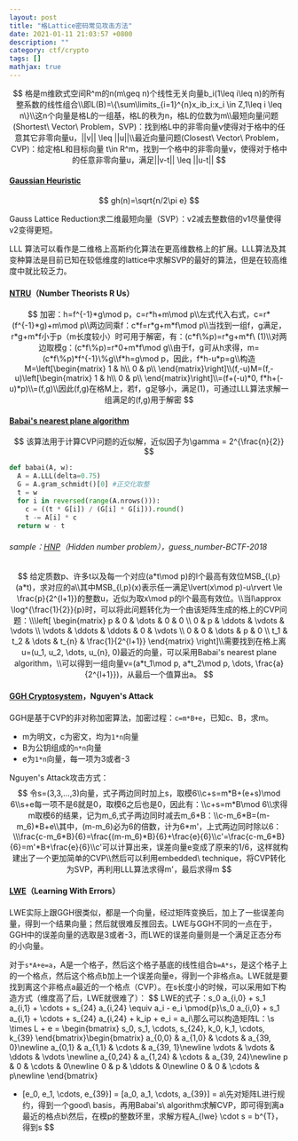 ```yaml
---
layout: post
title: "格Lattice密码常见攻击方法"
date: 2021-01-11 21:03:57 +0800
description: ""
category: ctf/crypto
tags: []
mathjax: true
---
```


$$
格是m维欧式空间R^m的n(m\geq n)个线性无关向量b_i(1\leq i\leq n)的所有整系数的线性组合\\即L(B)=\{\sum\limits_{i=1}^{n}x_ib_i:x_i \in Z,1\leq i \leq n\}\\这n个向量是格L的一组基，格L的秩为n，格L的位数为m\\最短向量问题(Shortest\ Vector\ Problem，SVP)：找到格L中的非零向量v使得对于格中的任意其它非零向量u，||v|| \leq ||u||\\最近向量问题(Closest\ Vector\ Problem，CVP)：给定格L和目标向量 
t\in R^m，找到一个格中的非零向量v，使得对于格中的任意非零向量u，满足||v-t|| \leq ||u-t||
$$

#### [Gaussian Heuristic](https://eprint.iacr.org/2017/999.pdf)

$$
gh(n)=\sqrt{n/2\pi e}
$$

Gauss Lattice Reduction求二维最短向量（SVP）：v2减去整数倍的v1尽量使得v2变得更短。

LLL 算法可以看作是二维格上高斯约化算法在更高维数格上的扩展。LLL算法及其变种算法是目前已知在较低维度的lattice中求解SVP的最好的算法，但是在较高维度中就比较乏力。

#### [NTRU](https://xz.aliyun.com/t/7163,https://blog.csdn.net/qq_33458986/article/details/104366177)（Number Theorists R Us）

$$
加密：h=f^{-1}*g\mod p，c=r*h+m\mod p\\左式代入右式，c=r*(f^{-1}*g)+m\mod p\\两边同乘f：c*f=r*g+m*f\mod p\\当找到一组f，g满足，r*g+m*f小于p（m长度较小）时可用于解密，有：(c*f\%p)=r*g+m*f\ (1)\\对两边取模g：(c*f\%p)=r*0+m*f\mod g\\由于f，g可从h求得，m=(c*f\%p)*f^{-1}\%g\\f*h=g\mod p，因此，f*h-u*p=g\\构造M=\left[\begin{matrix}
 1 & h\\
 0 & p\\
\end{matrix}\right]\\(f,-u)M=(f,-u)\left[\begin{matrix}
 1 & h\\
 0 & p\\
\end{matrix}\right]\\=(f+(-u)*0, f*h+(-u)*p)\\=(f,g)\\因此(f,g)在格M上，若f，g足够小，满足(1)，可通过LLL算法求解一组满足的(f,g)用于解密
$$

#### [Babai's nearest plane algorithm](https://wiki.x10sec.org/crypto/asymmetric/lattice/cvp-zh/)

$$
该算法用于计算CVP问题的近似解，近似因子为\gamma = 2^{\frac{n}{2}}
$$

```python
def babai(A, w):
  A = A.LLL(delta=0.75)
  G = A.gram_schmidt()[0] #正交化取整
  t = w
  for i in reversed(range(A.nrows())):
    c = ((t * G[i]) / (G[i] * G[i])).round()
    t -= A[i] * c
  return w - t
```

###### sample：[HNP](https://wiki.x10sec.org/crypto/asymmetric/lattice/cvp-zh/)（Hidden number problem），guess_number-BCTF-2018

$$
给定质数p、许多t以及每一个对应(a*t\mod p)的l个最高有效位MSB_{l,p}(a*t)，求对应的a\\其中MSB_{l,p}(x)表示任一满足\lvert(x\mod p)-u\rvert \le \frac{p}{2^{l+1}}的整数u，近似为取x\mod p的l个最高有效位。\\当l\approx \log^{\frac{1}{2}}{p}时，可以将此问题转化为一个由该矩阵生成的格上的CVP问题：\\\left[ \begin{matrix} p & 0 & \dots & 0 & 0 \\ 0 & p & \ddots & \vdots & \vdots \\ \vdots & \ddots & \ddots & 0 & \vdots \\ 0 & 0 & \dots & p & 0 \\ t_1 & t_2 & \dots & t_{n} & \frac{1}{2^{l+1}} \end{matrix} \right]\\需要找到在格上离u=(u_1, u_2, \dots, u_{n}, 0)最近的向量，可以采用Babai's nearest plane algorithm，\\可以得到一组向量v=(a*t_1\mod p, a*t_2\mod p, \dots, \frac{a}{2^{l+1}})，从最后一个值算出a。
$$

#### [GGH Cryptosystem](https://blog.soreatu.com/posts/intended-solution-to-ggh-in-gyctf-2020/)，Nguyen's Attack

GGH是基于CVP的非对称加密算法，加密过程：`c=m*B+e`，已知c、B，求m。

- m为明文，c为密文，均为`1*n`向量
- B为公钥组成的`n*n`向量
- e为`1*n`向量，每一项为3或者-3

Nguyen's Attack攻击方式：
$$
令s=(3,3,...,3)向量，式子两边同时加上s，取模6\\c+s=m*B+(e+s)\mod 6\\s+e每一项不是6就是0，取模6之后也是0，因此有：\\c+s=m*B\mod 6\\求得m取模6的结果，记为m_6,式子两边同时减去m_6*B：\\c-m_6*B=(m-m_6)*B+e\\其中，(m-m_6)必为6的倍数，计为6*m'，上式两边同时除以6：\\\frac{c-m_6*B}{6}=\frac{(m-m_6)*B}{6}+\frac{e}{6}\\c'=\frac{c-m_6*B}{6}=m'*B+\frac{e}{6}\\c'可以计算出来，误差向量e变成了原来的1/6，这样就构建出了一个更加简单的CVP\\然后可以利用embedded\ technique，将CVP转化为SVP，再利用LLL算法求得m'，最后求得m
$$

#### [LWE](https://blog.soreatu.com/posts/writeup-for-crypto-problems-in-xnuca2020/#diamond)（Learning With Errors）

LWE实际上跟GGH很类似，都是一个向量，经过矩阵变换后，加上了一些误差向量，得到一个结果向量；然后就很难反推回去。LWE与GGH不同的一点在于，GGH中的误差向量的选取是3或者-3，而LWE的误差向量则是一个满足正态分布的小向量。

对于`s*A+e=a`，A是一个格子，然后这个格子基底的线性组合`b=A*s`，是这个格子上的一个格点，然后这个格点b加上一个误差向量e，得到一个非格点a。LWE就是要找到离这个非格点a最近的一个格点（CVP）。在s长度小的时候，可以采用如下构造方式（维度高了后，LWE就很难了）：
$$
LWE的式子：s_0 a_{i,0}  + s_1 a_{i,1}  + \cdots + s_{24} a_{i,24} \equiv a_i - e_i \pmod{p}\\s_0 a_{i,0}  + s_1 a_{i,1}  + \cdots + s_{24} a_{i,24} + k_ip  + e_i = a_i\\那么可以构造矩阵L：\\s \times L + e =
\begin{bmatrix}
s_0, s_1, \cdots, s_{24}, k_0, k_1, \cdots, k_{39}
\end{bmatrix}\begin{bmatrix}
a_{0,0} & a_{1,0} & \cdots & a_{39, 0}\newline
a_{0,1} & a_{1,1} & \cdots & a_{39, 1}\newline
\vdots & \vdots & \ddots & \vdots \newline
a_{0,24} & a_{1,24} & \cdots & a_{39, 24}\newline
p  & 0 & \cdots & 0\newline
0  & p & \ddots & 0\newline
0  & 0 & \cdots & p\newline
\end{bmatrix}
+ [e_0, e_1, \cdots, e_{39}]
=
[a_0, a_1, \cdots, a_{39}] = a\\先对矩阵L进行规约，得到一个good\ basis，再用Babai's\ algorithm求解CVP，即可得到离a最近的格点b\\然后，在模p的整数环里，求解方程A_{lwe} \cdot s = b^{T}，得到s
$$
